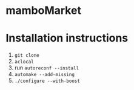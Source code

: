 mamboMarket
===========


Installation instructions
========================
1. `git clone`
2. `aclocal`
3. run `autoreconf --install`
4. `automake --add-missing`
2. `./configure --with-boost`